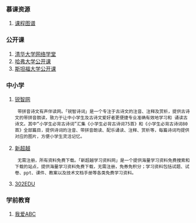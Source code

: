 ### 慕课资源

1. [课程图谱](http://course.nlpjob.com/)

### 公开课

1. [清华大学网络学堂](https://learn.tsinghua.edu.cn/)
2. [哈弗大学公开课](https://online-learning.harvard.edu/catalog/free)
3. [斯坦福大学公开课](https://online.stanford.edu/free-courses)

### 中小学

1. [锐智网](http://www.raywit.com)

        带拼音诗文有声伴读网。「锐智诗词」是一个专注于古诗文的注音、注释及赏析，提供古诗文的带拼音朗读，致力于让中小学生及古诗文爱好者更便捷专业准确有效地学习和 诵读古诗文。其中“小学生必背古诗词”汇集《小学生必背古诗词75首》和《小学生必背古诗词80首》全部篇目，提供诗词的注音、带拼音朗读、配乐诵读、注释、赏析等，每篇诗词均提供对应的图片，方便小学生灵活记忆。

2. [新超越](http://www.xinchaoyue.com/)

        无需注册，所有资料免费下载。「新超越学习资料网」是一个提供海量学习资料免费搜索和下载的站点，提供海量学习资料免费下载，无需注册，免券免积分；学习资料包括试题、试卷、ppt、课件、教案以及技术文档手册等各类免费学习资料。

3. [302EDU](https://www.302edu.com/)

### 学前教育

1. [我爱ABC](https://www.axzzy.com/)
